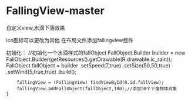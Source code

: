 # FallingView-master
自定义view,水滴下落效果

ico图标可以更改为其他
在布局文件添加fallingview控件


初始化：
//初始化一个水滴样式的fallObject
        FallObject.Builder builder = new FallObject.Builder(getResources().getDrawable(R.drawable.ic_rain));
        FallObject fallObject = builder
                .setSpeed(7,true)
                .setSize(50,50,true)
                .setWind(5,true,true)
                .build();

        fallingView = (FallingView) findViewById(R.id.fallView);
        fallingView.addFallObject(fallObject,100);//添加50个下落物体对象
    }
